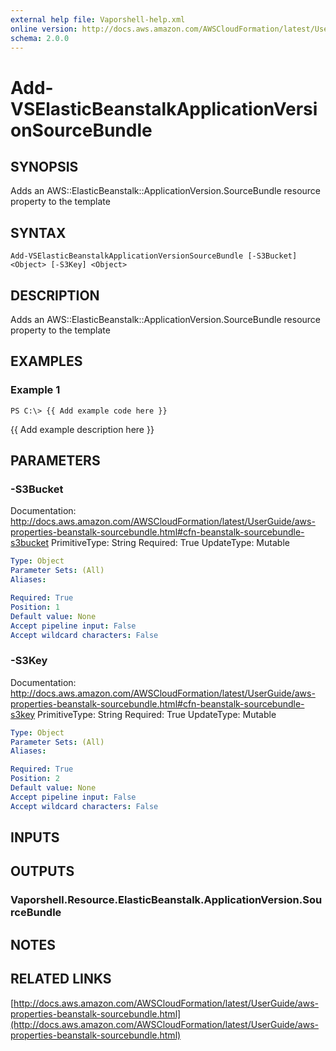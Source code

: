 ```yaml
---
external help file: Vaporshell-help.xml
online version: http://docs.aws.amazon.com/AWSCloudFormation/latest/UserGuide/aws-properties-beanstalk-sourcebundle.html
schema: 2.0.0
---
```


# Add-VSElasticBeanstalkApplicationVersionSourceBundle

## SYNOPSIS
Adds an AWS::ElasticBeanstalk::ApplicationVersion.SourceBundle resource property to the template

## SYNTAX

```
Add-VSElasticBeanstalkApplicationVersionSourceBundle [-S3Bucket] <Object> [-S3Key] <Object>
```

## DESCRIPTION
Adds an AWS::ElasticBeanstalk::ApplicationVersion.SourceBundle resource property to the template

## EXAMPLES

### Example 1
```
PS C:\> {{ Add example code here }}
```

{{ Add example description here }}

## PARAMETERS

### -S3Bucket
Documentation: http://docs.aws.amazon.com/AWSCloudFormation/latest/UserGuide/aws-properties-beanstalk-sourcebundle.html#cfn-beanstalk-sourcebundle-s3bucket
PrimitiveType: String
Required: True
UpdateType: Mutable

```yaml
Type: Object
Parameter Sets: (All)
Aliases: 

Required: True
Position: 1
Default value: None
Accept pipeline input: False
Accept wildcard characters: False
```

### -S3Key
Documentation: http://docs.aws.amazon.com/AWSCloudFormation/latest/UserGuide/aws-properties-beanstalk-sourcebundle.html#cfn-beanstalk-sourcebundle-s3key
PrimitiveType: String
Required: True
UpdateType: Mutable

```yaml
Type: Object
Parameter Sets: (All)
Aliases: 

Required: True
Position: 2
Default value: None
Accept pipeline input: False
Accept wildcard characters: False
```

## INPUTS

## OUTPUTS

### Vaporshell.Resource.ElasticBeanstalk.ApplicationVersion.SourceBundle

## NOTES

## RELATED LINKS

[http://docs.aws.amazon.com/AWSCloudFormation/latest/UserGuide/aws-properties-beanstalk-sourcebundle.html](http://docs.aws.amazon.com/AWSCloudFormation/latest/UserGuide/aws-properties-beanstalk-sourcebundle.html)

